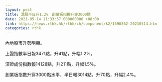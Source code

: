 ```yaml
---
layout: post
title: 滬股半日升1.2%　創業板指數升穿3000點
date: 2021-05-14 11:33:57.000000000 +08:00
link: https://news.rthk.hk/rthk/ch/component/k2/1590862-20210514.htm
categories: rthk
---
```


內地股市升勢明顯。

上證指數半日報3471點，升41點，升幅1.2%。

深證成份指數報14128點，升211點，升幅1.5%。

創業板指數升穿3000點水平，半日報3014點，升70點，升幅2.4%。
